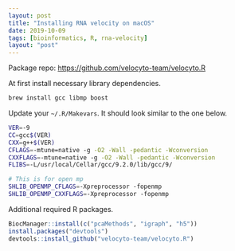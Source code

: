 ```yaml
---
layout: post
title: "Installing RNA velocity on macOS"
date: 2019-10-09
tags: [bioinformatics, R, rna-velocity]
layout: "post"
---
```


Package repo: https://github.com/velocyto-team/velocyto.R

At first install necessary library dependencies.

```bash
brew install gcc libmp boost
```

Update your `~/.R/Makevars`. It should look similar to the one below.

```bash
VER=-9
CC=gcc$(VER)
CXX=g++$(VER)
CFLAGS=-mtune=native -g -O2 -Wall -pedantic -Wconversion
CXXFLAGS=-mtune=native -g -O2 -Wall -pedantic -Wconversion
FLIBS=-L/usr/local/Cellar/gcc/9.2.0/lib/gcc/9/

# This is for open mp
SHLIB_OPENMP_CFLAGS=-Xpreprocessor -fopenmp
SHLIB_OPENMP_CXXFLAGS=-Xpreprocessor -fopenmp
```

Additional required R packages.

```R
BiocManager::install(c("pcaMethods", "igraph", "h5"))
install.packages("devtools")
devtools::install_github("velocyto-team/velocyto.R")
```
